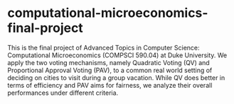 # computational-microeconomics-final-project
This is the final project of Advanced Topics in Computer Science: Computational Microeconomics (COMPSCI 590.04) at Duke University. We apply the two voting mechanisms, namely Quadratic Voting (QV) and Proportional Approval Voting (PAV), to a common real world setting of deciding on cities to visit during a group vacation. While QV does better in terms of efficiency and PAV aims for fairness, we analyze their overall performances under different criteria.
